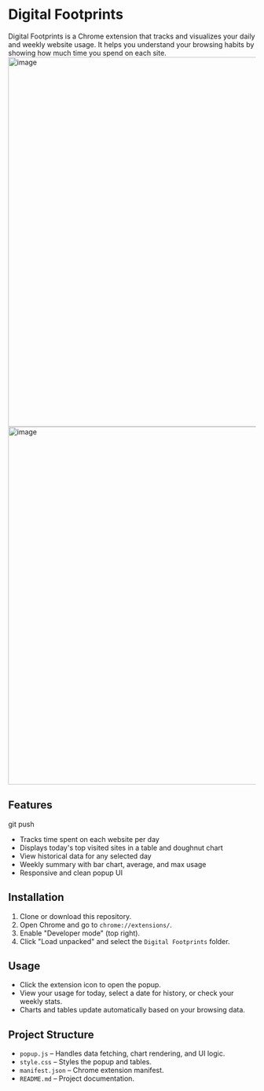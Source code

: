 # Digital Footprints

Digital Footprints is a Chrome extension that tracks and visualizes your daily and weekly website usage. It helps you understand your browsing habits by showing how much time you spend on each site.
<img width="645" height="753" alt="image" src="https://github.com/user-attachments/assets/137fea69-d284-428a-9e9a-3a3943d95235" />
<img width="638" height="729" alt="image" src="https://github.com/user-attachments/assets/7509789e-5b00-4a0a-87c7-871e0d5c2743" />

## Features
git push
- Tracks time spent on each website per day
- Displays today's top visited sites in a table and doughnut chart
- View historical data for any selected day
- Weekly summary with bar chart, average, and max usage
- Responsive and clean popup UI

## Installation

1. Clone or download this repository.
2. Open Chrome and go to `chrome://extensions/`.
3. Enable "Developer mode" (top right).
4. Click "Load unpacked" and select the `Digital Footprints` folder.

## Usage

- Click the extension icon to open the popup.
- View your usage for today, select a date for history, or check your weekly stats.
- Charts and tables update automatically based on your browsing data.

## Project Structure

- `popup.js` – Handles data fetching, chart rendering, and UI logic.
- `style.css` – Styles the popup and tables.
- `manifest.json` – Chrome extension manifest.
- `README.md` – Project documentation.

